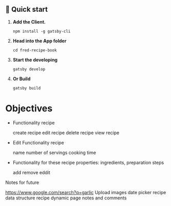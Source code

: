 ## 🚀 Quick start

1.  **Add the Client.**

    ```npm install -g gatsby-cli```

1.  **Head into the App folder**

    ```cd fred-recipe-book```

1.  **Start the developing**

    ```gatsby develop```

1.  **Or Build**

    ```gatsby build```


<h1>Objectives</h1>

- Functionality recipe
    > 
    create recipe
    edit recipe
    delete recipe
    view recipe
    >
- Edit Functionality recipe
    > 
    name
    number of servings
    cooking time
    >
- Functionality for these recipe properties: ingredients, preparation steps
    > 
    add 
    remove 
    eddit
    >



Notes for future

https://www.google.com/search?q=garlic
Upload images
date picker
recipe data structure
recipe dynamic page
notes and comments